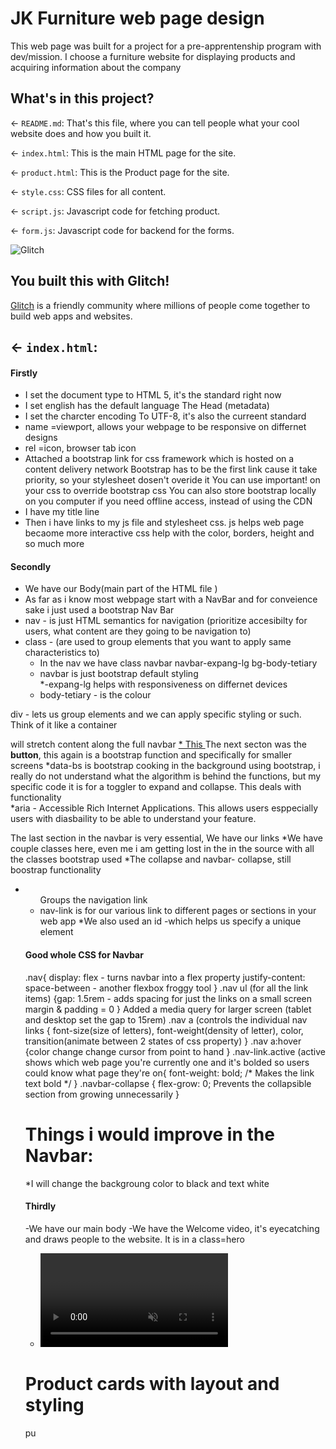 # JK Furniture web page design

This web page was built for a project for a pre-apprentenship program with dev/mission. I choose a furniture website for
displaying products and acquiring information about the company

## What's in this project?

← `README.md`: That's this file, where you can tell people what your cool website does and how you built it.

← `index.html`: This is the main HTML page for the site.

← `product.html`: This is the Product page for the site.

← `style.css`: CSS files for all content.

← `script.js`: Javascript code for fetching product.

← `form.js`: Javascript code for backend for the forms.

![Glitch](https://cdn.glitch.com/a9975ea6-8949-4bab-addb-8a95021dc2da%2FLogo_Color.svg?v=1602781328576)

## You built this with Glitch!

[Glitch](https://glitch.com) is a friendly community where millions of people come together to build web apps and websites.

## ← `index.html`:

#### Firstly

- I set the document type to HTML 5, it's the standard right now
- I set english has the default language
  The Head (metadata)
- I set the charcter encoding To UTF-8, it's also the curreent standard
- name =viewport, allows your webpage to be responsive on differnet designs
- rel =icon, browser tab icon
- Attached a bootstrap link for css framework which is hosted on a content delivery network
  Bootstrap has to be the first link cause it take priority, so your stylesheet dosen't overide it
  You can use important! on your css to override bootstrap css
  You can also store bootstrap locally on you computer if you need offline access, instead of using the CDN
- I have my title line
- Then i have links to my js file and stylesheet css.
  js helps web page becaome more interactive
  css help with the color, borders, height and so much more

#### Secondly

- We have our Body(main part of the HTML file )
- As far as i know most webpage start with a NavBar and for conveience sake i just used a bootstrap Nav Bar
- nav - is just HTML semantics for navigation (prioritize accesibilty for users, what content are they going to be navigation to)
- class - (are used to group elements that you want to apply same characteristics to)
  - In the nav we have class navbar navbar-expang-lg bg-body-tetiary
  - navbar is just bootstrap default styling  
    \*-expang-lg helps with responsiveness on differnet devices
  - body-tetiary - is the colour

div - lets us group elements and we can apply specific styling or such. Think of it like a container

<div class="w-100 nav"> will stretch content along the full navbar 
<a class="navbar-brand d-flex align-items-center" href="index.html">
  * This <a is an anchor tag for link(href) and img(src). That is pretty much all i have used it for so far  
  * d flex - (i learnt this using flexbox froggy) but it helps you align you elements 
  * align-item-center: vertically centers the logo and text, bootstrap documentation also helps 
  *I attached my image using img(src) and addded alt(it is an accesibilty thing, in case people can not load your file )
  *A specifically class was added for the logo for accessibillty and readbility i use logo me-3, 
    becasue the me utility in bootstraps allow the logo to be separated from text. It creates that spacing for the design

The next secton was the **button**, this again is a bootstrap function and specifically for smaller screens
*data-bs is bootstrap cooking in the background using bootstrap, i really do not understand what the algorithm
is behind the functions, but my specific code it is for a toggler to expand and collapse. This deals with functionality  
 *aria - Accessible Rich Internet Applications. This allows users esppecially users with diasbaility
to be able to understand your feature.

The last section in the navbar is very essential, We have our links
*We have couple classes here, even me i am getting lost in the in the source with all the classes bootstrap used
*The collapse and navbar- collapse, still boostrap functionality

- <ul class="navbar-nav"> Groups the navigation link
- nav-link is for our various link to different pages or sections in your web app
  \*We also used an id -which helps us specify a unique element

#### Good whole CSS for Navbar
  .nav{ display: flex - turns navbar into a flex property 
        justify-content: space-between - another flexbox froggy tool
  }
  .nav ul (for all the link items) {gap: 1.5rem - adds spacing for just the links on a small screen
  margin & padding = 0
  }
  Added a media query for larger screen (tablet and desktop set the gap to 15rem)
  .nav a (controls the individual nav links {
  font-size(size of letters), font-weight(density of letter), color, transition(animate between 2 states of css property)
  }
  .nav a:hover {color change
                change cursor from point to hand 
  }
  .nav-link.active (active shows which web page you're currently one and it's bolded so users could know what page they're on{
  font-weight: bold; /* Makes the link text bold */
}
  .navbar-collapse {
  flex-grow: 0;  Prevents the collapsible section from growing unnecessarily 
}
# Things i would improve in the Navbar:
  *I will change the backgroung color to black and text white
  
#### Thirdly

-We have our main body
-We have the Welcome video, it's eyecatching and draws people to the website. It is in a class=hero
- <video autoplay loop muted playsinline class="video-background"> this is all HTML 5 attributes, mdn has all the attributes,  
  so much to pick from 
-The class overlay will have to be improved with CSS to give it is pop 
-The final feature on this video page is a botton straight out of bootstrap 
-I also have a poster for a fall back image for places with low accessibilty 
  The CSS for the Overlay 
  position:absolute
  top, left: 50% let the text be center around the video
  transform: translate(-50%, -50%): centering using the video width and height
  z-index allow our text to always stay on top of our video 
  
# Product cards with layout and styling 
  <div class="container py-0"> pu
  

